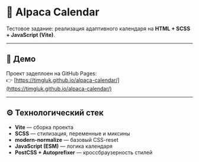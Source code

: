 # 🦙 Alpaca Calendar

Тестовое задание: реализация адаптивного календаря на **HTML + SCSS + JavaScript (Vite)**.

---

## 🚀 Демо
Проект задеплоен на GitHub Pages:  
👉 [https://timgluk.github.io/alpaca-calendar/](https://timgluk.github.io/alpaca-calendar/)

---

## ⚙️ Технологический стек
- **Vite** — сборка проекта  
- **SCSS** — стилизация, переменные и миксины  
- **modern-normalize** — базовый CSS-reset  
- **JavaScript (ESM)** — логика календаря  
- **PostCSS + Autoprefixer** — кроссбраузерность стилей  